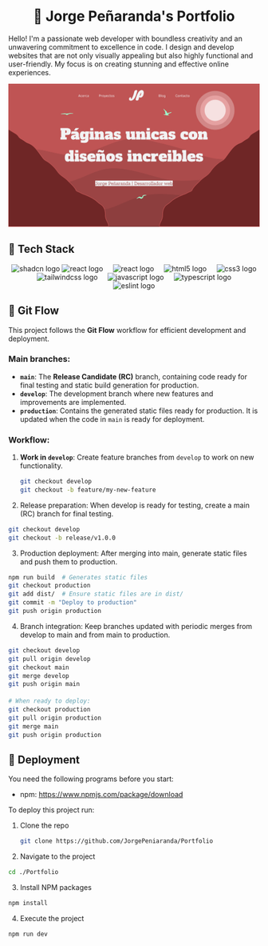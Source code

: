 <h1 align="center">
   👋 Jorge Peñaranda's Portfolio
</h1>

Hello! I'm a passionate web developer with boundless creativity and an unwavering commitment to excellence in code. I design and develop websites that are not only visually appealing but also highly functional and user-friendly. My focus is on creating stunning and effective online experiences.

![App Screenshot](./public/assets/images/banner.png)

## 🧰 Tech Stack

<div align="center">
  <img src="https://ui.shadcn.com/favicon.ico" height="40" alt="shadcn logo"  />
  <img src="https://cdn.jsdelivr.net/gh/devicons/devicon@latest/icons/astro/astro-original.svg" height="40" alt="react logo"  />
  <img width="12" />
  <img src="https://cdn.jsdelivr.net/gh/devicons/devicon/icons/react/react-original.svg" height="40" alt="react logo"  />
  <img width="12" />
  <img src="https://cdn.jsdelivr.net/gh/devicons/devicon/icons/html5/html5-original.svg" height="40" alt="html5 logo"  />
  <img width="12" />
  <img src="https://cdn.jsdelivr.net/gh/devicons/devicon/icons/css3/css3-original.svg" height="40" alt="css3 logo"  />
  <img width="12" />
  <img src="https://cdn.jsdelivr.net/gh/devicons/devicon@latest/icons/tailwindcss/tailwindcss-original.svg" height="40" alt="tailwindcss logo"  />
  <img width="12" />
  <img src="https://cdn.jsdelivr.net/gh/devicons/devicon/icons/javascript/javascript-original.svg" height="40" alt="javascript logo"  />
  <img width="12" />
  <img src="https://cdn.jsdelivr.net/gh/devicons/devicon/icons/typescript/typescript-original.svg" height="40" alt="typescript logo"  />
  <img width="12" />
  <img src="https://cdn.jsdelivr.net/gh/devicons/devicon@latest/icons/eslint/eslint-original.svg" height="40" alt="eslint logo"  />
</div>

## 🔄 Git Flow

This project follows the **Git Flow** workflow for efficient development and deployment.

### Main branches:

- **`main`**: The **Release Candidate (RC)** branch, containing code ready for final testing and static build generation for production.
- **`develop`**: The development branch where new features and improvements are implemented.
- **`production`**: Contains the generated static files ready for production. It is updated when the code in `main` is ready for deployment.

### Workflow:

1. **Work in `develop`**: Create feature branches from `develop` to work on new functionality.
   ```sh
   git checkout develop
   git checkout -b feature/my-new-feature
   ```
2. Release preparation: When develop is ready for testing, create a main (RC) branch for final testing.

```sh
git checkout develop
git checkout -b release/v1.0.0
```

3. Production deployment: After merging into main, generate static files and push them to production.

```sh
npm run build  # Generates static files
git checkout production
git add dist/  # Ensure static files are in dist/
git commit -m "Deploy to production"
git push origin production
```

4. Branch integration: Keep branches updated with periodic merges from develop to main and from main to production.

```sh
git checkout develop
git pull origin develop
git checkout main
git merge develop
git push origin main

# When ready to deploy:
git checkout production
git pull origin production
git merge main
git push origin production
```

## 🚀 Deployment

You need the following programs before you start:

- npm: https://www.npmjs.com/package/download

To deploy this project run:

1. Clone the repo
   ```sh
   git clone https://github.com/JorgePeniaranda/Portfolio
   ```
2. Navigate to the project

```sh
cd ./Portfolio
```

3. Install NPM packages

```sh
npm install
```

4. Execute the project

```sh
npm run dev
```
